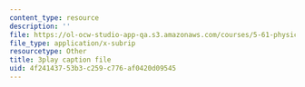 ```yaml
---
content_type: resource
description: ''
file: https://ol-ocw-studio-app-qa.s3.amazonaws.com/courses/5-61-physical-chemistry-fall-2017/4f24143753b3c259c776af0420d09545_N4vMgwWT-80.srt
file_type: application/x-subrip
resourcetype: Other
title: 3play caption file
uid: 4f241437-53b3-c259-c776-af0420d09545
---
```

